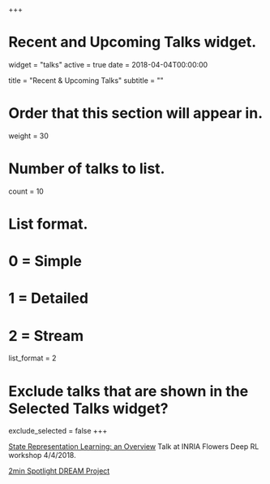 +++
# Recent and Upcoming Talks widget.
widget = "talks"
active = true
date = 2018-04-04T00:00:00

title = "Recent & Upcoming Talks"
subtitle = ""

# Order that this section will appear in.
weight = 30

# Number of talks to list.
count = 10

# List format.
#   0 = Simple
#   1 = Detailed
#   2 = Stream
list_format = 2

# Exclude talks that are shown in the Selected Talks widget?
exclude_selected = false
+++


[State Representation Learning: an Overview](https://www.youtube.com/watch?v=RwLTrQUyDvA) Talk at INRIA Flowers Deep RL workshop 4/4/2018.


[2min Spotlight DREAM Project](https://twitter.com/robotsthatdream/status/1014133250497875973)